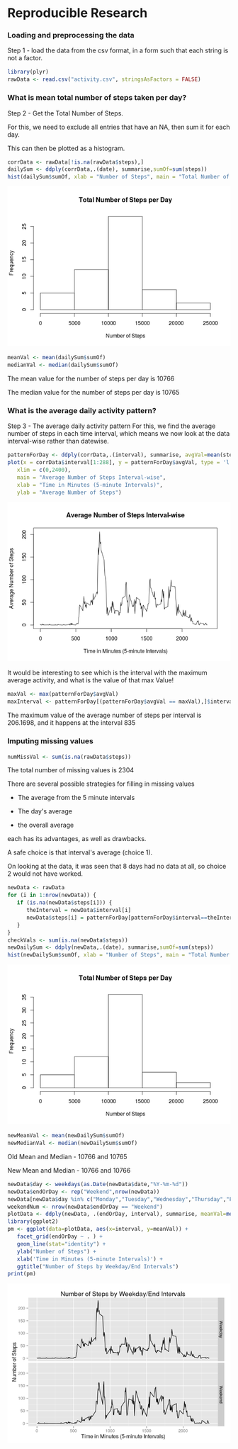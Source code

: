 # Reproducible Research



### Loading and preprocessing the data 
Step 1 - load the data from the csv format, in a form such that each string is not a factor. 


```r
library(plyr)
rawData <- read.csv("activity.csv", stringsAsFactors = FALSE)
```

### What is mean total number of steps taken per day? 
Step 2 - Get the Total Number of Steps.  

For this, we need to exclude all entries that have an NA, then sum it for each day.
 
This can then be plotted as a histogram. 


```r
corrData <- rawData[!is.na(rawData$steps),]
dailySum <- ddply(corrData,.(date), summarise,sumOf=sum(steps))
hist(dailySum$sumOf, xlab = "Number of Steps", main = "Total Number of Steps per Day")
```

![plot of chunk ComputeStepsAndPlot](./PA1_template_files/figure-html/ComputeStepsAndPlot.png) 


```r
meanVal <- mean(dailySum$sumOf)
medianVal <- median(dailySum$sumOf)
```

The mean value for the number of steps per day is 10766
  
The median value for the number of steps per day is 10765 

### What is the average daily activity pattern? 
Step 3 - The average daily activity pattern 
For this, we find the average number of steps in each time interval, which means we now look at the data interval-wise rather than datewise. 



```r
patternForDay <- ddply(corrData,.(interval), summarise, avgVal=mean(steps))
plot(x = corrData$interval[1:288], y = patternForDay$avgVal, type = 'l',
   xlim = c(0,2400), 
   main = "Average Number of Steps Interval-wise",
   xlab = "Time in Minutes (5-minute Intervals)",
   ylab = "Average Number of Steps")
```

![plot of chunk PlotDailyPattern](./PA1_template_files/figure-html/PlotDailyPattern.png) 

It would be interesting to see which is the interval with the maximum average activity, and what is the value of that max Value! 



```r
maxVal <- max(patternForDay$avgVal)
maxInterval <- patternForDay[(patternForDay$avgVal == maxVal),]$interval
```

The maximum value of the average number of steps per interval is 206.1698, and it happens at the interval 835 

### Imputing missing values



```r
numMissVal <- sum(is.na(rawData$steps))
```

The total number of missing values is 2304   

There are several possible strategies for filling in missing values 

- The average from the 5 minute intervals

- The day's average 

- the overall average 

each has its advantages, as well as drawbacks.  

A safe choice is that interval's average (choice 1).  

On looking at the data, it was seen that 8 days had no data at all, so choice 2 would not have worked. 


```r
newData <- rawData 
for (i in 1:nrow(newData)) {
   if (is.na(newData$steps[i])) {
      theInterval = newData$interval[i]
      newData$steps[i] = patternForDay[patternForDay$interval==theInterval,]$avgVal       
   }
}
checkVals <- sum(is.na(newData$steps))
newDailySum <- ddply(newData,.(date), summarise,sumOf=sum(steps))
hist(newDailySum$sumOf, xlab = "Number of Steps", main = "Total Number of Steps per Day")
```

![plot of chunk InterpolateMissingVals](./PA1_template_files/figure-html/InterpolateMissingVals.png) 

```r
newMeanVal <- mean(newDailySum$sumOf)
newMedianVal <- median(newDailySum$sumOf)
```

Old Mean and Median - 10766 and 10765  

New Mean and Median - 10766 and 10766 


```r
newData$day <- weekdays(as.Date(newData$date,"%Y-%m-%d"))
newData$endOrDay <- rep("Weekend",nrow(newData))
newData[newData$day %in% c("Monday","Tuesday","Wednesday","Thursday","Friday"),]$endOrDay <- "Weekday"
weekendNum <- nrow(newData$endOrDay == "Weekend")
plotData <- ddply(newData, .(endOrDay, interval), summarise, meanVal=mean(steps))
library(ggplot2)
pm <- ggplot(data=plotData, aes(x=interval, y=meanVal)) +
   facet_grid(endOrDay ~ . ) +
   geom_line(stat="identity") +
   ylab("Number of Steps") + 
   xlab('Time in Minutes (5-minute Intervals)') +
   ggtitle("Number of Steps by Weekday/End Intervals")
print(pm)
```

![plot of chunk weekendsVsWeekdays](./PA1_template_files/figure-html/weekendsVsWeekdays.png) 
